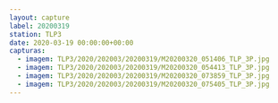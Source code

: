 ```yaml
---
layout: capture
label: 20200319
station: TLP3
date: 2020-03-19 00:00:00+00:00
capturas:
  - imagem: TLP3/2020/202003/20200319/M20200320_051406_TLP_3P.jpg
  - imagem: TLP3/2020/202003/20200319/M20200320_054413_TLP_3P.jpg
  - imagem: TLP3/2020/202003/20200319/M20200320_073859_TLP_3P.jpg
  - imagem: TLP3/2020/202003/20200319/M20200320_075405_TLP_3P.jpg
---
```

